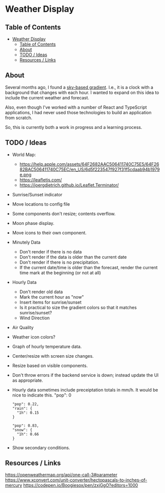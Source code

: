 # Weather Display

## Table of Contents

- [Weather Display](#weather-display)
  - [Table of Contents](#table-of-contents)
  - [About](#about)
  - [TODO / Ideas](#todo--ideas)
  - [Resources / Links](#resources--links)

## About

Several months ago, I found a [sky-based gradient](https://codepen.io/justgooddesign/pen/AzaLmZ).
I.e., it is a clock with a background that changes with each hour. I wanted to
expand on this idea to include the current weather and forecast.

Also, even though I've worked with a number of React and TypeScript applications,
I had never used those technologies to build an application from scratch.

So, this is currently both a work in progress and a learning process.

## TODO / Ideas

- World Map:

  - <https://help.apple.com/assets/64F2682AAC506411740C75E5/64F2682BAC506411740C75EC/en_US/6d5f223547f927f31f5cdaab94b1979e.png>
  - <https://leafletjs.com/>
  - <https://joergdietrich.github.io/Leaflet.Terminator/>

- Sunrise/Sunset indicator
- Move locations to config file
- Some components don't resize; contents overflow.
- Moon phase display.
- Move icons to their own component.

- Minutely Data
  - Don't render if there is no data
  - Don't render if the data is older than the current date
  - Don't render if there is no precipitation.
  - If the current date/time is older than the forecast, render the current time mark at the beginning (or not at all)
- Hourly Data
  - Don't render old data
  - Mark the current hour as "now"
  - Insert items for sunrise/sunset
  - Is it practical to size the gradient colors so that it matches sunrise/sunset?
  - Wind Direction
- Air Quality
- Weather icon colors?
- Graph of hourly temperature data.
- Center/resize with screen size changes.
- Resize based on visible components.
- Don't throw errors if the backend service is down; instead update the UI as appropriate.
- Hourly data sometimes include preceiptation totals in mm/h. It would be nice to indicate this.
  "pop": 0

      "pop": 0.22,
      "rain": {
        "1h": 0.15
      }

      "pop": 0.83,
      "snow": {
        "1h": 0.66
      }
- Show secondary conditions.

## Resources / Links

<https://openweathermap.org/api/one-call-3#parameter>
<https://www.xconvert.com/unit-converter/hectopascals-to-inches-of-mercury>
<https://codepen.io/Boogiesox/pen/zxjGgO?editors=1000>
